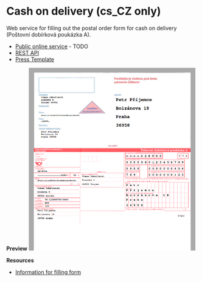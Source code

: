 # Cash on delivery (cs_CZ only)
Web service for filling out the postal order form for cash on delivery (Poštovní dobírková poukázka A).

- [Public online service](#) - TODO
- [REST API](http://kibo.github.io/cash_on_delivery/)
- [Press Template](https://www.postshop.cz/cs/archove-provedeni/postovni-poukazka-a-dobirkova-s-adresnim/p&id=50)

**Preview**
![Preview](https://raw.githubusercontent.com/Kibo/cash_on_delivery/master/public/images/preview.png)

**Resources**
- [Information for filling form](http://www.ceskaposta.cz/sluzby/platebni-a-financni-sluzby-cr/postovni-poukazka-a)

